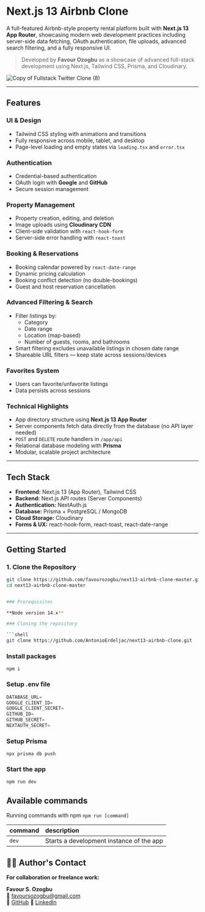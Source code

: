 # Next.js 13 Airbnb Clone

A full-featured Airbnb-style property rental platform built with **Next.js 13 App Router**, showcasing modern web development practices including server-side data fetching, OAuth authentication, file uploads, advanced search filtering, and a fully responsive UI.

> Developed by **Favour Ozogbu** as a showcase of advanced full-stack development using Next.js, Tailwind CSS, Prisma, and Cloudinary.

![Copy of Fullstack Twitter Clone (8)](https://user-images.githubusercontent.com/23248726/229031522-64a49ad0-66f7-4ea8-94a8-f64a0bb56736.png)

---

## Features

### UI & Design
- Tailwind CSS styling with animations and transitions
- Fully responsive across mobile, tablet, and desktop
- Page-level loading and empty states via `loading.tsx` and `error.tsx`

### Authentication
- Credential-based authentication
- OAuth login with **Google** and **GitHub**
- Secure session management

### Property Management
- Property creation, editing, and deletion
- Image uploads using **Cloudinary CDN**
- Client-side validation with `react-hook-form`
- Server-side error handling with `react-toast`

### Booking & Reservations
- Booking calendar powered by `react-date-range`
- Dynamic pricing calculation
- Booking conflict detection (no double-bookings)
- Guest and host reservation cancellation

### Advanced Filtering & Search
- Filter listings by:
  - Category
  - Date range
  - Location (map-based)
  - Number of guests, rooms, and bathrooms
- Smart filtering excludes unavailable listings in chosen date range
- Shareable URL filters — keep state across sessions/devices

### Favorites System
- Users can favorite/unfavorite listings
- Data persists across sessions

### Technical Highlights
- App directory structure using **Next.js 13 App Router**
- Server components fetch data directly from the database (no API layer needed)
- `POST` and `DELETE` route handlers in `/app/api`
- Relational database modeling with **Prisma**
- Modular, scalable project architecture

---

## Tech Stack

- **Frontend:** Next.js 13 (App Router), Tailwind CSS
- **Backend:** Next.js API routes (Server Components)
- **Authentication:** NextAuth.js
- **Database:** Prisma + PostgreSQL / MongoDB
- **Cloud Storage:** Cloudinary
- **Forms & UX:** react-hook-form, react-toast, react-date-range

---

## Getting Started

### 1. Clone the Repository
```bash
git clone https://github.com/favourozogbu/next13-airbnb-clone-master.git
cd next13-airbnb-clone-master


### Prerequisites

**Node version 14.x**

### Cloning the repository

```shell
git clone https://github.com/AntonioErdeljac/next13-airbnb-clone.git
```

### Install packages

```shell
npm i
```

### Setup .env file


```js
DATABASE_URL=
GOOGLE_CLIENT_ID=
GOOGLE_CLIENT_SECRET=
GITHUB_ID=
GITHUB_SECRET=
NEXTAUTH_SECRET=
```

### Setup Prisma

```shell
npx prisma db push

```

### Start the app

```shell
npm run dev
```

## Available commands

Running commands with npm `npm run [command]`

| command         | description                              |
| :-------------- | :--------------------------------------- |
| `dev`           | Starts a development instance of the app |

## 👨‍💻 Author's Contact   
**For collaboration or freelance work:**

**Favour S. Ozogbu**   
📧 favoursozogbu@gmail.com  
🔗 [GitHub](https://github.com/favourozogbu)
🔗 [LinkedIn](https://www.linkedin.com/in/favourozogbu)


